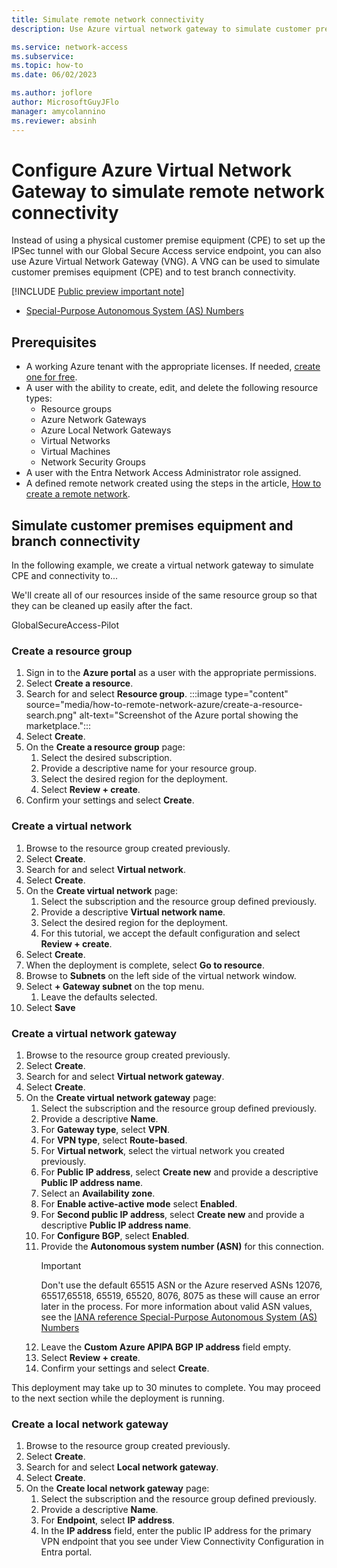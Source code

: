 ```yaml
---
title: Simulate remote network connectivity
description: Use Azure virtual network gateway to simulate customer premises equipment

ms.service: network-access
ms.subservice: 
ms.topic: how-to
ms.date: 06/02/2023

ms.author: joflore
author: MicrosoftGuyJFlo
manager: amycolannino
ms.reviewer: absinh
---
```

# Configure Azure Virtual Network Gateway to simulate remote network connectivity

Instead of using a physical customer premise equipment (CPE) to set up the IPSec tunnel with our Global Secure Access service endpoint, you can also use Azure Virtual Network Gateway (VNG). A VNG can be used to simulate customer premises equipment (CPE) and to test branch connectivity. 

[!INCLUDE [Public preview important note](./includes/public-preview-important-note.md)]

- [Special-Purpose Autonomous System (AS) Numbers](https://www.iana.org/assignments/iana-as-numbers-special-registry/iana-as-numbers-special-registry.xhtml#special-purpose-as-numbers)

## Prerequisites

- A working Azure tenant with the appropriate licenses. If needed, [create one for free](https://azure.microsoft.com/free/?WT.mc_id=A261C142F).
- A user with the ability to create, edit, and delete the following resource types:
   - Resource groups 
   - Azure Network Gateways 
   - Azure Local Network Gateways 
   - Virtual Networks 
   - Virtual Machines 
   - Network Security Groups 
- A user with the Entra Network Access Administrator role assigned.
- A defined remote network created using the steps in the article, [How to create a remote network](how-to-create-remote-networks.md).


## Simulate customer premises equipment and branch connectivity

In the following example, we create a virtual network gateway to simulate CPE and connectivity to...

We'll create all of our resources inside of the same resource group so that they can be cleaned up easily after the fact. 

GlobalSecureAccess-Pilot

### Create a resource group

1. Sign in to the **Azure portal** as a user with the appropriate permissions.
1. Select **Create a resource**.
1. Search for and select **Resource group**.
   :::image type="content" source="media/how-to-remote-network-azure/create-a-resource-search.png" alt-text="Screenshot of the Azure portal showing the marketplace.":::
1. Select **Create**.
1. On the **Create a resource group** page:
   1. Select the desired subscription.
   1. Provide a descriptive name for your resource group.
   1. Select the desired region for the deployment.
   1. Select **Review + create**.
1. Confirm your settings and select **Create**.

### Create a virtual network

1. Browse to the resource group created previously.
1. Select **Create**.
1. Search for and select **Virtual network**.
1. Select **Create**.
1. On the **Create virtual network** page:
   1. Select the subscription and the resource group defined previously.
   1. Provide a descriptive **Virtual network name**.
   1. Select the desired region for the deployment.
   1. For this tutorial, we accept the default configuration and select **Review + create**.
1. Select **Create**.
1. When the deployment is complete, select **Go to resource**.
1. Browse to **Subnets** on the left side of the virtual network window.
1. Select **+ Gateway subnet** on the top menu.
   1. Leave the defaults selected.
1. Select **Save**

### Create a virtual network gateway

1. Browse to the resource group created previously.
1. Select **Create**.
1. Search for and select **Virtual network gateway**.
1. Select **Create**.
1. On the **Create virtual network gateway** page:
   1. Select the subscription and the resource group defined previously.
   1. Provide a descriptive **Name**.
   1. For **Gateway type**, select **VPN**.
   1. For **VPN type**, select **Route-based**.
   1. For **Virtual network**, select the virtual network you created previously.
   1. For **Public IP address**, select **Create new** and provide a descriptive **Public IP address name**.
   1. Select an **Availability zone**.
   1. For **Enable active-active mode** select **Enabled**.
   1. For **Second public IP address**, select **Create new** and provide a descriptive **Public IP address name**.
   1. For **Configure BGP**, select **Enabled**.
   1. Provide the **Autonomous system number (ASN)** for this connection. 
      > [!IMPORTANT] 
      > Don't use the default 65515 ASN or the Azure reserved ASNs 12076, 65517,65518, 65519, 65520, 8076, 8075 as these will cause an error later in the process. For more information about valid ASN values, see the [IANA reference Special-Purpose Autonomous System (AS) Numbers](https://www.iana.org/assignments/iana-as-numbers-special-registry/iana-as-numbers-special-registry.xhtml#special-purpose-as-numbers)
	1. Leave the **Custom Azure APIPA BGP IP address** field empty.
	1. Select **Review + create**.
	1. Confirm your settings and select **Create**.
		
This deployment may take up to 30 minutes to complete. You may proceed to the next section while the deployment is running.

### Create a local network gateway

1. Browse to the resource group created previously.
1. Select **Create**.
1. Search for and select **Local network gateway**.
1. Select **Create**.
1. On the **Create local network gateway** page:
   1. Select the subscription and the resource group defined previously.
   1. Provide a descriptive **Name**.
   1. For **Endpoint**, select **IP address**.
	1. In the **IP address** field, enter the public IP address for the primary VPN endpoint that you see under View Connectivity Configuration in Entra portal.

